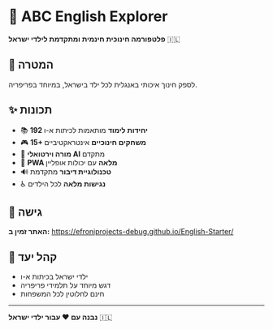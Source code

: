 # 🤖 ABC English Explorer

**פלטפורמה חינוכית חינמית ומתקדמת לילדי ישראל** 🇮🇱

## 🌟 המטרה
לספק חינוך איכותי באנגלית לכל ילד בישראל, במיוחד בפריפריה.

## ✨ תכונות
- 📚 **192 יחידות לימוד** מותאמות לכיתות א-ו
- 🎮 **15+ משחקים חינוכיים** אינטראקטיביים
- 🤖 **מורה וירטואלי AI** מתקדם
- 📱 **PWA מלאה** עם יכולות אופליין
- 🔊 **טכנולוגיית דיבור** מתקדמת
- ♿ **נגישות מלאה** לכל הילדים

## 🚀 גישה
**האתר זמין ב:** https://efroniprojects-debug.github.io/English-Starter/

## 🎯 קהל יעד
- ילדי ישראל בכיתות א-ו
- דגש מיוחד על תלמידי פריפריה
- חינם לחלוטין לכל המשפחות

---
**נבנה עם ❤️ עבור ילדי ישראל** 🇮🇱
